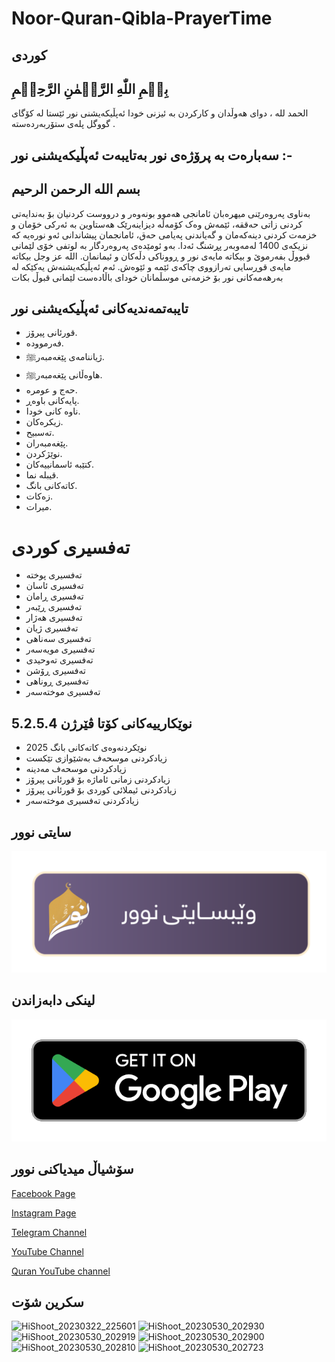 # Noor-Quran-Qibla-PrayerTime

## کوردی 


## بِسۡمِ اللّٰهِ الرَّحۡمٰنِ الرَّحِيۡمِ

الحمد لله ، دوای هەوڵدان و کارکردن بە ئیزنی خودا ئەپڵیکەیشنی نور ئێستا لە کۆگای گووگل پلەی ستۆربەردەستە .

## سەبارەت بە پرۆژەی نور بەتایبەت ئەپڵیکەیشنی نور :-

## بسم الله الرحمن الرحيم

بەناوی پەروەرێنی میهرەبان
ئامانجی هەموو بونەوەر و درووست کردنیان بۆ بەندایەتی کردنی زاتی حەققە، ئێمەش وەک کۆمەڵە دیزاینەرێک هەستاوین بە ئەرکی خۆمان و خزمەت کردنی دینەکەمان و گەیاندنی پەیامی حەق، ئامانجمان پیشاندانی ئەو نورەیە کە نزیکەی 1400 لەمەوبەر پڕشنگ ئەدا.
بەو ئومێدەی پەروەردگار بە لوتفی خۆی لێمانی قبووڵ بفەرموێ و بیکاتە مایەی نور و ڕووناکی دڵەکان و ئیمانمان. الله عز وجل بیکاتە مایەی قوڕسایی تەرازووی چاکەی ئێمە و ئێوەش.
ئەم ئەپڵیکەیشنەش یەکێکە لە بەرهەمەکانی نور بۆ خزمەتی موسڵمانان خودای باڵادەست لێمانی قبوڵ بکات

## تایبەتمەندیەکانی ئەپڵیکەیشنی نور  

 - قورئانی پیرۆز.
- فەرموودە.
- ژیاننامەی پێغەمبەرﷺ.
- هاوەڵانی پێغەمبەرﷺ.
- حەج و عومرە.
- پایەکانی باوەڕ.
- ناوە کانی خودا.
- زیکرەکان.
- تەسبیح.
- پێغەمبەران.
- نوێژکردن.
- کتێبە ئاسمانییەکان.
- قیبلە نما.
- کاتەکانی بانگ.
- زەکات.
- میرات.

# تەفسیری کوردی
- تەفسیری پوختە
- تەفسیری ئاسان
- تەفسیری ڕامان
- تەفسیری ڕێبەر
- تەفسیری هەژار
- تەفسیری ژیان
- تەفسیری سەناهی
- تەفسیری مویەسەر
- تەفسیری تەوحیدی
- تەفسیری ڕۆشن
- تەفسیری ڕوناهی
- تەفسیری موختەسەر 
 
## نوێکارییەکانی کۆتا ڤێرژن 5.2.5.4
- نوێکردنەوەی کاتەکانی بانگ 2025
- زیادکردنی موسحەف بەشێوازی تێکست
- زیادکردنی موسحەف مەدینە
- زیادکردنی زمانی ئاماژە بۆ قورئانی پیرۆز
- زیادکردنی ئیملائی کوردی بۆ قورئانی پیرۆز
- زیادکردنی تەفسیری موختەسەر


## سایتی نوور
[![noor](https://raw.githubusercontent.com/w-coding/Noor-Quran-Qibla-PrayerTime/refs/heads/main/20250116_190400.png)](https://noor.krd/)

## لینکی دابەزاندن

[![Download](https://raw.githubusercontent.com/w-coding/Noor-Quran-Qibla-PrayerTime/refs/heads/main/68747470733a2f2f706c61792e676f6f676c652e636f6d2f696e746c2f656e5f75732f6261646765732f7374617469632f696d616765732f6261646765732f656e5f62616467655f7765625f67656e657269632e706e67.png)](https://play.google.com/store/apps/details?id=com.dya.noor)

## سۆشیاڵ میدیاکنی نوور
[Facebook Page](https://www.facebook.com/noor.page.officiall?mibextid=ZbWKwL)

[Instagram Page](https://instagram.com/noor.page.official?igshid=MzRlODBiNWFlZA==)

[Telegram Channel](https://t.me/noor_page_official)

[YouTube Channel](https://youtube.com/@Noorpageofficial)

[Quran YouTube channel](https://youtube.com/@noor_quran99)



## سکرین شۆت 



 
![HiShoot_20230322_225601](https://github.com/w-coding/Noor-Quran-Qibla-PrayerTime/assets/122129717/8bbaf979-647a-401a-90e0-437de9a39828)
![HiShoot_20230530_202930](https://github.com/w-coding/Noor-Quran-Qibla-PrayerTime/assets/122129717/7feb2e8f-28ed-4858-877e-2c37c8c35d93)
![HiShoot_20230530_202919](https://github.com/w-coding/Noor-Quran-Qibla-PrayerTime/assets/122129717/71112125-b24f-4859-86a2-262a542ffc00)
![HiShoot_20230530_202900](https://github.com/w-coding/Noor-Quran-Qibla-PrayerTime/assets/122129717/0e634759-542f-4f9f-8b26-ad07634bdc4b)
![HiShoot_20230530_202810](https://github.com/w-coding/Noor-Quran-Qibla-PrayerTime/assets/122129717/42dac351-ac1c-4abc-8416-d5d2ce37f717)
![HiShoot_20230530_202723](https://github.com/w-coding/Noor-Quran-Qibla-PrayerTime/assets/122129717/80613970-8f3e-4dde-866c-ca3bd56d3d49)
